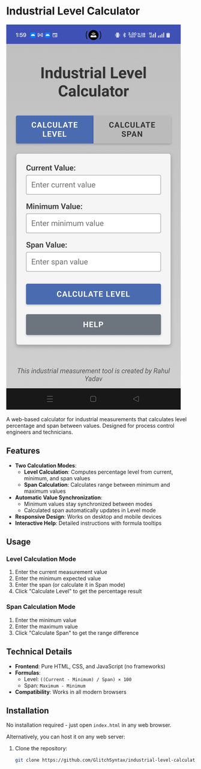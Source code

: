 # Industrial Level Calculator

![Calculator Screenshot](screenshot.jpg) <!-- Add a screenshot later -->

A web-based calculator for industrial measurements that calculates level percentage and span between values. Designed for process control engineers and technicians.

## Features

- **Two Calculation Modes**:
  - **Level Calculation**: Computes percentage level from current, minimum, and span values
  - **Span Calculation**: Calculates range between minimum and maximum values
- **Automatic Value Synchronization**:
  - Minimum values stay synchronized between modes
  - Calculated span automatically updates in Level mode
- **Responsive Design**: Works on desktop and mobile devices
- **Interactive Help**: Detailed instructions with formula tooltips

## Usage

### Level Calculation Mode
1. Enter the current measurement value
2. Enter the minimum expected value
3. Enter the span (or calculate it in Span mode)
4. Click "Calculate Level" to get the percentage result

### Span Calculation Mode
1. Enter the minimum value
2. Enter the maximum value
3. Click "Calculate Span" to get the range difference

## Technical Details

- **Frontend**: Pure HTML, CSS, and JavaScript (no frameworks)
- **Formulas**:
  - Level: `((Current - Minimum) / Span) × 100`
  - Span: `Maximum - Minimum`
- **Compatibility**: Works in all modern browsers

## Installation

No installation required - just open `index.html` in any web browser.

Alternatively, you can host it on any web server:

1. Clone the repository:
   ```bash
   git clone https://github.com/GlitchSyntax/industrial-level-calculator.git
